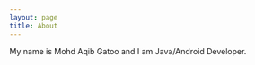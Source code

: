 ```yaml
---
layout: page
title: About
---
```


<p class="message">
My name is Mohd Aqib Gatoo and I am Java/Android Developer.
</p>
